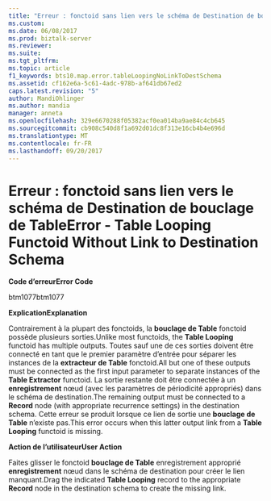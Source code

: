 ```yaml
---
title: "Erreur : fonctoid sans lien vers le schéma de Destination de bouclage de Table | Documents Microsoft"
ms.custom: 
ms.date: 06/08/2017
ms.prod: biztalk-server
ms.reviewer: 
ms.suite: 
ms.tgt_pltfrm: 
ms.topic: article
f1_keywords: bts10.map.error.tableLoopingNoLinkToDestSchema
ms.assetid: cf162e6a-5c61-4adc-978b-af641db67ed2
caps.latest.revision: "5"
author: MandiOhlinger
ms.author: mandia
manager: anneta
ms.openlocfilehash: 329e6670288f05382acf0ea014ba9ae84c4cb645
ms.sourcegitcommit: cb908c540d8f1a692d01dc8f313e16cb4b4e696d
ms.translationtype: MT
ms.contentlocale: fr-FR
ms.lasthandoff: 09/20/2017
---
```

# <a name="error---table-looping-functoid-without-link-to-destination-schema"></a><span data-ttu-id="bd762-102">Erreur : fonctoid sans lien vers le schéma de Destination de bouclage de Table</span><span class="sxs-lookup"><span data-stu-id="bd762-102">Error - Table Looping Functoid Without Link to Destination Schema</span></span>
<span data-ttu-id="bd762-103">**Code d’erreur**</span><span class="sxs-lookup"><span data-stu-id="bd762-103">**Error Code**</span></span>  
  
 <span data-ttu-id="bd762-104">btm1077</span><span class="sxs-lookup"><span data-stu-id="bd762-104">btm1077</span></span>  
  
 <span data-ttu-id="bd762-105">**Explication**</span><span class="sxs-lookup"><span data-stu-id="bd762-105">**Explanation**</span></span>  
  
 <span data-ttu-id="bd762-106">Contrairement à la plupart des fonctoids, la **bouclage de Table** fonctoid possède plusieurs sorties.</span><span class="sxs-lookup"><span data-stu-id="bd762-106">Unlike most functoids, the **Table Looping** functoid has multiple outputs.</span></span> <span data-ttu-id="bd762-107">Toutes sauf une de ces sorties doivent être connecté en tant que le premier paramètre d’entrée pour séparer les instances de la **extracteur de Table** fonctoid.</span><span class="sxs-lookup"><span data-stu-id="bd762-107">All but one of these outputs must be connected as the first input parameter to separate instances of the **Table Extractor** functoid.</span></span> <span data-ttu-id="bd762-108">La sortie restante doit être connectée à un **enregistrement** nœud (avec les paramètres de périodicité appropriés) dans le schéma de destination.</span><span class="sxs-lookup"><span data-stu-id="bd762-108">The remaining output must be connected to a **Record** node (with appropriate recurrence settings) in the destination schema.</span></span> <span data-ttu-id="bd762-109">Cette erreur se produit lorsque ce lien de sortie une **bouclage de Table** n’existe pas.</span><span class="sxs-lookup"><span data-stu-id="bd762-109">This error occurs when this latter output link from a **Table Looping** functoid is missing.</span></span>  
  
 <span data-ttu-id="bd762-110">**Action de l’utilisateur**</span><span class="sxs-lookup"><span data-stu-id="bd762-110">**User Action**</span></span>  
  
 <span data-ttu-id="bd762-111">Faites glisser le fonctoid **bouclage de Table** enregistrement approprié **enregistrement** nœud dans le schéma de destination pour créer le lien manquant.</span><span class="sxs-lookup"><span data-stu-id="bd762-111">Drag the indicated **Table Looping** record to the appropriate **Record** node in the destination schema to create the missing link.</span></span>